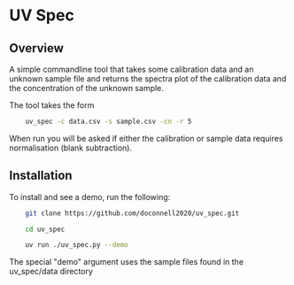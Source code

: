 # UV Spec

## Overview
A simple commandline tool that takes some calibration data and an unknown 
sample file and returns the spectra plot of the calibration data and
the concentration of the unknown sample.

The tool takes the form
```bash
    uv_spec -c data.csv -s sample.csv -cn -r 5
```
When run you will be asked if either the calibration or sample data requires
normalisation (blank subtraction).



## Installation

To install and see a demo, run the following:
```bash
    git clone https://github.com/doconnell2020/uv_spec.git

    cd uv_spec

    uv run ./uv_spec.py --demo    
```
The special "demo" argument uses the sample files found in the uv_spec/data
directory
